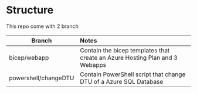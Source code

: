 # Structure

This repo come with 2 branch

| Branch   |      Notes      |
|----------|:-------------|
| bicep/webapp |  Contain the bicep templates that create an Azure Hosting Plan and 3 Webapps |
| powershell/changeDTU |    Contain PowerShell script that change DTU of a Azure SQL Database   |

